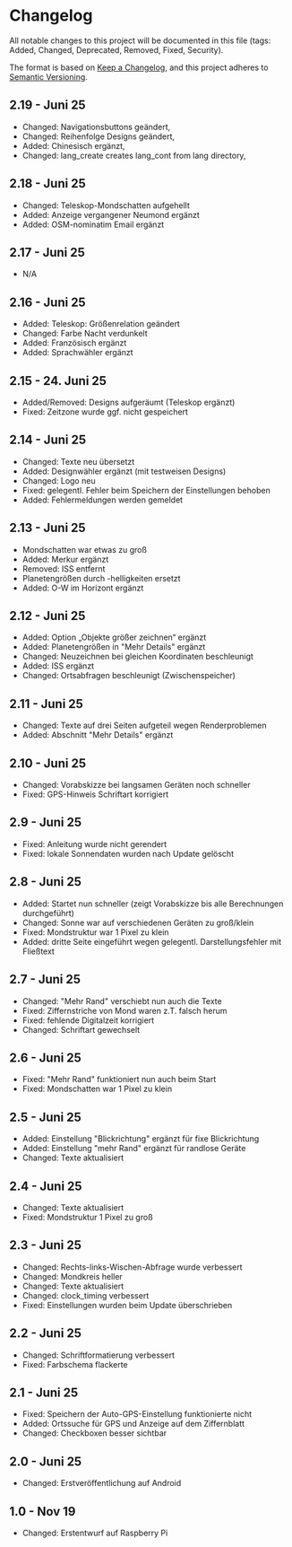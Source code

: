 # Changelog
All notable changes to this project will be documented in this file (tags: Added, Changed, Deprecated, Removed, Fixed, Security).

The format is based on [Keep a Changelog](https://keepachangelog.com/en/1.0.0/),
and this project adheres to [Semantic Versioning](https://semver.org/spec/v2.0.0.html).

## 2.19 - Juni 25
- Changed: Navigationsbuttons geändert,
- Changed: Reihenfolge Designs geändert,
- Added: Chinesisch ergänzt,
- Changed: lang_create creates lang_cont from lang directory,  

## 2.18 - Juni 25
- Changed: Teleskop-Mondschatten aufgehellt
- Added: Anzeige vergangener Neumond ergänzt
- Added: OSM-nominatim Email ergänzt

## 2.17 - Juni 25
- N/A

## 2.16 - Juni 25
- Added: Teleskop: Größenrelation geändert
- Changed: Farbe Nacht verdunkelt
- Added: Französisch ergänzt
- Added: Sprachwähler ergänzt

## 2.15 - 24. Juni 25
- Added/Removed: Designs aufgeräumt (Teleskop ergänzt)
- Fixed: Zeitzone wurde ggf. nicht gespeichert

## 2.14 - Juni 25
- Changed: Texte neu übersetzt
- Added: Designwähler ergänzt (mit testweisen Designs)
- Changed: Logo neu
- Fixed: gelegentl. Fehler beim Speichern der Einstellungen behoben
- Added: Fehlermeldungen werden gemeldet

## 2.13 - Juni 25
- Mondschatten war etwas zu groß
- Added: Merkur ergänzt
- Removed: ISS entfernt
- Planetengrößen durch -helligkeiten ersetzt
- Added: O-W im Horizont ergänzt

## 2.12 - Juni 25
- Added: Option „Objekte größer zeichnen“ ergänzt
- Added: Planetengrößen in "Mehr Details" ergänzt
- Changed: Neuzeichnen bei gleichen Koordinaten beschleunigt
- Added: ISS ergänzt
- Changed: Ortsabfragen beschleunigt (Zwischenspeicher)

## 2.11 - Juni 25
- Changed: Texte auf drei Seiten aufgeteil wegen Renderproblemen
- Added: Abschnitt "Mehr Details" ergänzt

## 2.10 - Juni 25
- Changed: Vorabskizze bei langsamen Geräten noch schneller
- Fixed: GPS-Hinweis Schriftart korrigiert

## 2.9 - Juni 25
- Fixed: Anleitung wurde nicht gerendert
- Fixed: lokale Sonnendaten wurden nach Update gelöscht

## 2.8 - Juni 25
- Added: Startet nun schneller (zeigt Vorabskizze bis alle Berechnungen durchgeführt)
- Changed: Sonne war auf verschiedenen Geräten zu groß/klein
- Fixed: Mondstruktur war 1 Pixel zu klein
- Added: dritte Seite eingeführt wegen gelegentl. Darstellungsfehler mit Fließtext

## 2.7 - Juni 25
- Changed: "Mehr Rand" verschiebt nun auch die Texte
- Fixed: Ziffernstriche von Mond waren z.T. falsch herum
- Fixed: fehlende Digitalzeit korrigiert
- Changed: Schriftart gewechselt

## 2.6 - Juni 25
- Fixed: "Mehr Rand" funktioniert nun auch beim Start
- Fixed: Mondschatten war 1 Pixel zu klein

## 2.5 - Juni 25
- Added: Einstellung "Blickrichtung" ergänzt für fixe Blickrichtung
- Added: Einstellung "mehr Rand" ergänzt für randlose Geräte
- Changed: Texte aktualisiert

## 2.4 - Juni 25
- Changed: Texte aktualisiert
- Fixed: Mondstruktur 1 Pixel zu groß

## 2.3 - Juni 25
- Changed: Rechts-links-Wischen-Abfrage wurde verbessert
- Changed: Mondkreis heller
- Changed: Texte aktualisiert
- Changed: clock_timing verbessert
- Fixed: Einstellungen wurden beim Update überschrieben

## 2.2 - Juni 25
- Changed: Schriftformatierung verbessert
- Fixed: Farbschema flackerte

## 2.1 - Juni 25
- Fixed: Speichern der Auto-GPS-Einstellung funktionierte nicht
- Added: Ortssuche für GPS und Anzeige auf dem Ziffernblatt
- Changed: Checkboxen besser sichtbar

## 2.0 - Juni 25
- Changed: Erstveröffentlichung auf Android

## 1.0 - Nov 19
- Changed: Erstentwurf auf Raspberry Pi
